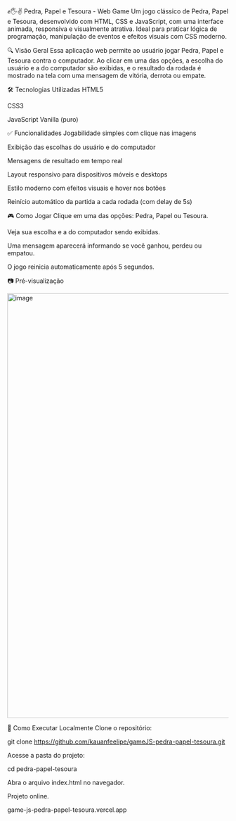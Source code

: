 ✊🖐✌ Pedra, Papel e Tesoura - Web Game
Um jogo clássico de Pedra, Papel e Tesoura, desenvolvido com HTML, CSS e JavaScript, com uma interface animada, responsiva e visualmente atrativa. Ideal para praticar lógica de programação, manipulação de eventos e efeitos visuais com CSS moderno.

🔍 Visão Geral
Essa aplicação web permite ao usuário jogar Pedra, Papel e Tesoura contra o computador. Ao clicar em uma das opções, a escolha do usuário e a do computador são exibidas, e o resultado da rodada é mostrado na tela com uma mensagem de vitória, derrota ou empate.

🛠️ Tecnologias Utilizadas
HTML5

CSS3

JavaScript Vanilla (puro)

✅ Funcionalidades
Jogabilidade simples com clique nas imagens

Exibição das escolhas do usuário e do computador

Mensagens de resultado em tempo real

Layout responsivo para dispositivos móveis e desktops

Estilo moderno com efeitos visuais e hover nos botões

Reinício automático da partida a cada rodada (com delay de 5s)

🎮 Como Jogar
Clique em uma das opções: Pedra, Papel ou Tesoura.

Veja sua escolha e a do computador sendo exibidas.

Uma mensagem aparecerá informando se você ganhou, perdeu ou empatou.

O jogo reinicia automaticamente após 5 segundos.


📷 Pré-visualização

<img width="951" height="966" alt="image" src="https://github.com/user-attachments/assets/005345a6-05ee-42d1-8bc1-b4884ce1f9da" />



🚀 Como Executar Localmente
Clone o repositório:


git clone https://github.com/kauanfeelipe/gameJS-pedra-papel-tesoura.git


Acesse a pasta do projeto:


cd pedra-papel-tesoura


Abra o arquivo index.html no navegador.


Projeto online.

game-js-pedra-papel-tesoura.vercel.app
